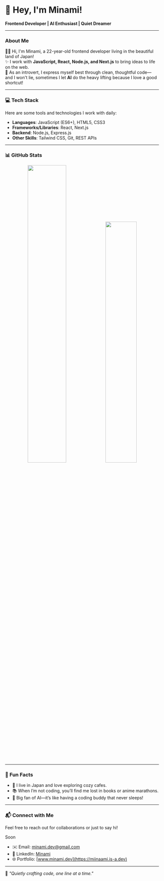 # 🌸 Hey, I'm Minami!  

**Frontend Developer | AI Enthusiast | Quiet Dreamer**  

---

### About Me  

👩‍💻 Hi, I'm Minami, a 22-year-old frontend developer living in the beautiful land of Japan!  
✨ I work with **JavaScript, React, Node.js, and Next.js** to bring ideas to life on the web.  
🤫 As an introvert, I express myself best through clean, thoughtful code—and I won't lie, sometimes I let **AI** do the heavy lifting because I love a good shortcut!  

---

### 💻 Tech Stack  

Here are some tools and technologies I work with daily:  
- **Languages**: JavaScript (ES6+), HTML5, CSS3  
- **Frameworks/Libraries**: React, Next.js  
- **Backend**: Node.js, Express.js  
- **Other Skills**: Tailwind CSS, Git, REST APIs  

---

### 📊 GitHub Stats  

<p align="center">
  <img width="50%" src="https://github-readme-stats.vercel.app/api?username=minami-dev&show_icons=true&count_private=true&theme=tokyonight&hide_border=true" />
  <img width="45%" src="https://github-readme-stats.vercel.app/api/top-langs/?username=minami-dev&layout=compact&theme=tokyonight&hide_border=true" />
</p>

---

### 🌟 Fun Facts  

- 🌸 I live in Japan and love exploring cozy cafes.  
- 📚 When I’m not coding, you’ll find me lost in books or anime marathons.  
- 🤖 Big fan of AI—it’s like having a coding buddy that never sleeps!  

---

### 📬 Connect with Me  

Feel free to reach out for collaborations or just to say hi!  

Soon
- ✉️ Email: [minami.dev@gmail.com](mailto:minami.dev@gmail.com)  
- 💼 LinkedIn: [Minami](https://linkedin.com/in/)  
- 🌐 Portfolio: [www.minami.dev](https://miinaami.is-a.dev)

---

🌸 _"Quietly crafting code, one line at a time."_  
